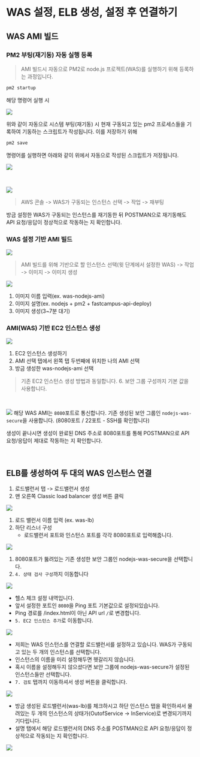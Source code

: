 # WAS 설정, ELB 생성, 설정 후 연결하기
## WAS AMI 빌드

### PM2 부팅(재기동) 자동 실행 등록
> AMI 빌드시 자동으로 PM2로 node.js 프로젝트(WAS)를 실행하기 위해 등록하는 과정입니다.

```bash
pm2 startup
```

해당 명령어 실행 시

![](./pm2_1.png)

위와 같이 자동으로 시스템 부팅(재기동) 시 현재 구동되고 있는 pm2 프로세스들을 기록하여 기동하는 스크립트가 작성됩니다. 이를 저장하기 위해

```bash
pm2 save
```

명령어를 실행하면 아래와 같이 위에서 자동으로 작성된 스크립트가 저장됩니다.

![](./pm2_2.png)

</br>

![](./console1.png)

> AWS 콘솔 -> WAS가 구동되는 인스턴스 선택 -> 작업 -> 재부팅

방금 설정한 WAS가 구동되는 인스턴스를 재기동한 뒤 POSTMAN으로 재기동해도 API 요청/응답이 정상적으로 작동하는 지 확인합니다.

### WAS 설정 기반 AMI 빌드

![](./ami1.png)
> AMI 빌드를 위해 기반으로 할 인스턴스 선택(윗 단계에서 설정한 WAS) -> 작업 -> 이미지 -> 이미지 생성

![](./ami2.png)
1. 이미지 이름 입력(ex. was-nodejs-ami)
2. 이미지 설명(ex. nodejs + pm2 + fastcampus-api-deploy)
3. 이미지 생성(3~7분 대기)


### AMI(WAS) 기반 EC2 인스턴스 생성

![](./ec2_1.png)
1. EC2 인스턴스 생성하기
2. AMI 선택 탭에서 왼쪽 탭 두번째에 위치한 나의 AMI 선택
3. 방금 생성한 was-nodejs-ami 선택

> 기존 EC2 인스턴스 생성 방법과 동일합니다. 6. 보안 그룹 구성까지 기본 값을 사용합니다.

</br>

![](./ec2_2.png)
해당 WAS AMI는 `8080`포트로 통신합니다. 기존 생성된 보안 그룹인 `nodejs-was-secure`을 사용합니다. (8080포트 / 22포트 - SSH를 확인합니다)

생성이 끝나시면 생성이 완료된 DNS 주소로 8080포트를 통해 POSTMAN으로 API 요청/응답이 제대로 작동하는 지 확인합니다.

</br>

## ELB를 생성하여 두 대의 WAS 인스턴스 연결

1. 로드밸런서 탭 -> 로드밸런서 생성
2. 맨 오른쪽 Classic load balancer 생성 버튼 클릭

![](./elb1.png)
1. 로드 밸런서 이름 입력 (ex. was-lb)
2. 하단 리스너 구성
    - 로드밸런서 포트와 인스턴스 포트를 각각 8080포트로 입력해줍니다.

![](./elb2.png)
1. 8080포트가 뚫려있는 기존 생성한 보안 그룹인 nodejs-was-secure을 선택합니다. 
2. `4. 상태 검사 구성`까지 이동합니다

![](./elb3.png)
- 헬스 체크 설정 내역입니다.
- 앞서 설정한 포트인 `8080`을 Ping 포트 기본값으로 설정되있습니다.
- Ping 경로를 /index.html이 아닌 API url `/`로 변경합니다.
- `5. EC2 인스턴스 추가`로 이동합니다.

![](./elb4.png)

- 저희는 WAS 인스턴스를 연결할 로드밸런서를 설정하고 있습니다. WAS가 구동되고 있는 두 개의 인스턴스를 선택합니다.
- 인스턴스의 이름을 미리 설정해두면 헷갈리지 않습니다.
- 혹시 이름을 설정해두지 않으셨다면 보안 그룹에 nodejs-was-secure가 설정된 인스턴스들만 선택합니다.
- `7. 검토` 탭까지 이동하셔서 생성 버튼을 클릭합니다.

![](./elb5.png)

- 방금 생성된 로드밸런서(was-lb)를 체크하시고 하단 인스턴스 탭을 확인하셔서 물려있는 두 개의 인스턴스의 상태가(OutofService -> InService)로 변경되기까지 기다립니다.
- 설명 탭에서 해당 로드밸런서의 DNS 주소를 POSTMAN으로 API 요청/응답이 정상적으로 작동되는 지 확인합니다.

![](./elb6.png)